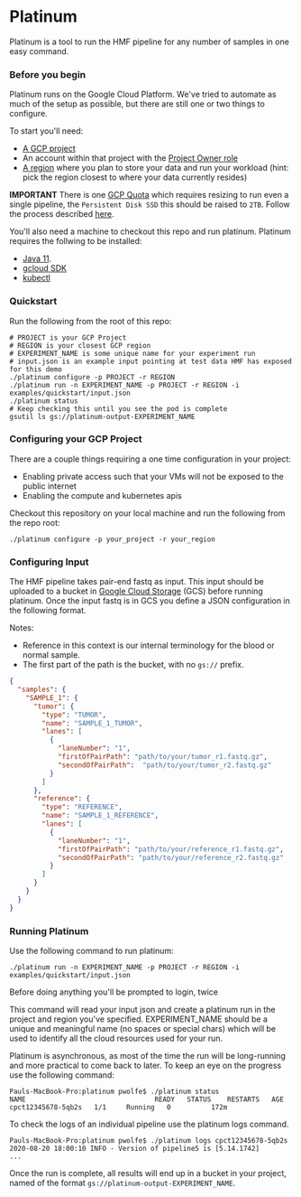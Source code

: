 # Platinum

Platinum is a tool to run the HMF pipeline for any number of samples in one easy command. 

### Before you begin

Platinum runs on the Google Cloud Platform. We've tried to automate as much of the setup as possible, but there are still
one or two things to configure.

To start you'll need:
- [A GCP project](https://cloud.google.com/resource-manager/docs/creating-managing-projects)
- An account within that project with the [Project Owner role](https://cloud.google.com/iam/docs/understanding-roles)
- [A region](https://cloud.google.com/compute/docs/regions-zones) where you plan to store your data and run your workload (hint: pick the region closest to where your data currently resides)

__IMPORTANT__
There is one [GCP Quota](https://cloud.google.com/compute/quotas) which requires resizing to run even a single pipeline, the `Persistent Disk SSD` this should be raised to `2TB`.
Follow the process described [here](https://cloud.google.com/compute/quotas#requesting_additional_quota).

You'll also need a machine to checkout this repo and run platinum. Platinum requires the follwing to be installed: 
* [Java 11](https://www.oracle.com/java/technologies/javase-jdk11-downloads.html).
* [gcloud SDK](https://cloud.google.com/sdk/docs/downloads-interactive)
* [kubectl](https://kubernetes.io/docs/tasks/tools/install-kubectl/)

### Quickstart

Run the following from the root of this repo:

```shell script
# PROJECT is your GCP Project
# REGION is your closest GCP region
# EXPERIMENT_NAME is some unique name for your experiment run 
# input.json is an example input pointing at test data HMF has exposed for this demo
./platinum configure -p PROJECT -r REGION
./platinum run -n EXPERIMENT_NAME -p PROJECT -r REGION -i examples/quickstart/input.json
./platinum status
# Keep checking this until you see the pod is complete
gsutil ls gs://platinum-output-EXPERIMENT_NAME
```

### Configuring your GCP Project

There are a couple things requiring a one time configuration in your project:
- Enabling private access such that your VMs will not be exposed to the public internet
- Enabling the compute and kubernetes apis

Checkout this repository on your local machine and run the following from the repo root:

```shell script
./platinum configure -p your_project -r your_region 
```  

### Configuring Input

The HMF pipeline takes pair-end fastq as input. This input should be uploaded to a bucket in [Google Cloud Storage](https://cloud.google.com/storage) (GCS) before running platinum. 
Once the input fastq is in GCS you define a JSON configuration in the following format.

Notes:
- Reference in this context is our internal terminology for the blood or normal sample.
- The first part of the path is the bucket, with no `gs://` prefix.


```json
{
  "samples": {
    "SAMPLE_1": {
      "tumor": {
        "type": "TUMOR",
        "name": "SAMPLE_1_TUMOR",
        "lanes": [
          {
            "laneNumber": "1",
            "firstOfPairPath": "path/to/your/tumor_r1.fastq.gz",
            "secondOfPairPath":  "path/to/your/tumor_r2.fastq.gz"
          }
        ]
      },
      "reference": {
        "type": "REFERENCE",
        "name": "SAMPLE_1_REFERENCE",
        "lanes": [
          {
            "laneNumber": "1",
            "firstOfPairPath": "path/to/your/reference_r1.fastq.gz",
            "secondOfPairPath": "path/to/your/reference_r2.fastq.gz"
          }
        ]
      }
    }
  }
}
```

### Running Platinum

Use the following command to run platinum:

```shell script
./platinum run -n EXPERIMENT_NAME -p PROJECT -r REGION -i examples/quickstart/input.json
```

Before doing anything you'll be prompted to login, twice 

This command will read your input json and create a platinum run in the project and region you've specified. EXPERIMENT_NAME 
should be a unique and meaningful name (no spaces or special chars) which will be used to identify all the cloud resources used
for your run. 

Platinum is asynchronous, as most of the time the run will be long-running and more practical to come back to later. To keep an
eye on the progress use the following command:

```shell script
Pauls-MacBook-Pro:platinum pwolfe$ ./platinum status
NAME                                READY   STATUS    RESTARTS   AGE
cpct12345678-5qb2s   1/1     Running   0          172m
```

To check the logs of an individual pipeline use the platinum logs command.

```shell script
Pauls-MacBook-Pro:platinum pwolfe$ ./platinum logs cpct12345678-5qb2s
2020-08-20 18:00:10 INFO - Version of pipeline5 is [5.14.1742] 
...
```

Once the run is complete, all results will end up in a bucket in your project, named of the format `gs://platinum-output-EXPERIMENT_NAME`.





